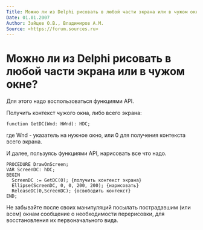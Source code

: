 ```yaml
---
Title: Можно ли из Delphi рисовать в любой части экрана или в чужом окне?
Date: 01.01.2007
Author: Зайцев О.В., Владимиров А.М.
Source: <https://forum.sources.ru>
---
```



Можно ли из Delphi рисовать в любой части экрана или в чужом окне?
==================================================================

Для этого надо воспользоваться функциями API.

Получить контекст чужого окна, либо всего экрана:

    function GetDC(Wnd: HWnd): HDC;

где Wnd - указатель на нужное окно, или 0 для получения контекста всего
экрана.

И далее, пользуясь функциями API, нарисовать все что надо.

    PROCEDURE DrawOnScreen; 
    VAR ScreenDC: hDC; 
    BEGIN 
      ScreenDC := GetDC(0); {получить контекст экрана} 
      Ellipse(ScreenDC, 0, 0, 200, 200); {нарисовать} 
      ReleaseDC(0,ScreenDC); {освободить контекст} 
    END; 

Не забывайте после своих манипуляций посылать пострадавшим (или всем)
окнам сообщение о необходимости перерисовки, для восстановления их
первоначального вида.

